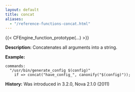 ```yaml
---
layout: default
title: concat
aliases:
  - "/reference-functions-concat.html"
---
```


{{< CFEngine_function_prototype(...) >}}

**Description:** Concatenates all arguments into a string.

**Example:**

```cf3 {skip TODO}
commands:
  "/usr/bin/generate_config $(config)"
    if => concat("have_config_", canonify("$(config)"));
```

**History:** Was introduced in 3.2.0, Nova 2.1.0 (2011)
